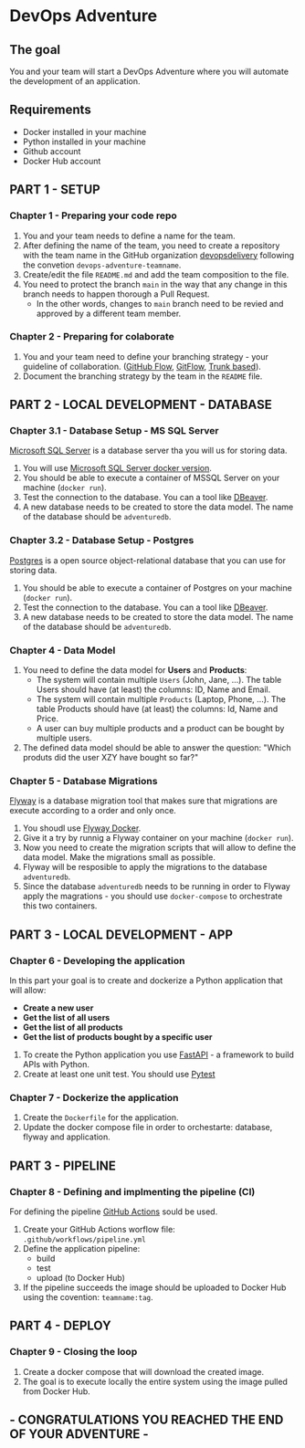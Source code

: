 # DevOps Adventure

## The goal

You and your team will start a DevOps Adventure where you will automate the development of an application. 

## Requirements
- Docker installed in your machine
- Python installed in your machine
- Github account
- Docker Hub account


## PART 1 - SETUP

### Chapter 1 - Preparing your code repo

1. You and your team needs to define a name for the team.
2. After defining the name of the team, you need to create a repository with the team name in the GitHub organization [devopsdelivery](https://github.com/devopsdelivery) following the convetion `devops-adventure-teamname`.
3. Create/edit the file `README.md` and add the team composition to the file.
4. You need to protect the branch `main` in the way that any change in this branch needs to happen thorough a Pull Request.
    - In the other words, changes to `main` branch need to be revied and approved by a different team member.

### Chapter 2 - Preparing for colaborate
1. You and your team need to define your branching strategy - your guideline of collaboration. ([GitHub Flow](https://githubflow.github.io/), [GitFlow](https://www.atlassian.com/git/tutorials/comparing-workflows/gitflow-workflow), [Trunk based](https://trunkbaseddevelopment.com/)).
2. Document the branching strategy by the team in the `README` file.


## PART 2 - LOCAL DEVELOPMENT - DATABASE

### Chapter 3.1 - Database Setup - MS SQL Server

[Microsoft SQL Server](https://www.microsoft.com/en-us/sql-server/sql-server-2022) is a database server tha you will us for storing data. 

1. You will use [Microsoft SQL Server docker version](https://hub.docker.com/r/microsoft/mssql-server).
2. You should be able to execute a container of MSSQL Server on your machine (`docker run`).
3. Test the connection to the database. You can a tool like [DBeaver](https://dbeaver.io/). 
4. A new database needs to be created to store the data model. The name of the database should be `adventuredb`.


### Chapter 3.2 - Database Setup - Postgres

[Postgres](https://www.postgresql.org/) is a open source object-relational database that you can use for storing data. 

1. You should be able to execute a container of Postgres on your machine (`docker run`).
2. Test the connection to the database. You can a tool like [DBeaver](https://dbeaver.io/). 
3. A new database needs to be created to store the data model. The name of the database should be `adventuredb`.


### Chapter 4 - Data Model

1. You need to define the data model for __Users__ and __Products__:
    - The system will contain multiple `Users` (John, Jane, ...). The table Users should have (at least) the columns: ID, Name and Email.
    - The system will contain multiple `Products` (Laptop, Phone, ...). The table Products should have (at least) the columns: Id, Name and Price.
    - A user can buy multiple products and a product can be bought by multiple users.
2. The defined data model should be able to answer the question: "Which produts did the user XZY have bought so far?"

### Chapter 5 - Database Migrations

[Flyway](https://www.red-gate.com/products/flyway/) is a database migration tool that makes sure that migrations are execute according to a order and only once.  

1. You shoudl use [Flyway Docker](https://hub.docker.com/r/flyway/flyway).
2. Give it a try by runnig a Flyway container on your machine (`docker run`).
3. Now you need to create the migration scripts that will allow to define the data model. Make the migrations small as possible.
4. Flyway will be resposible to apply the migrations to the database `adventuredb`.
5. Since the database `adventuredb` needs to be running in order to Flyway apply the magrations - you should use `docker-compose` to orchestrate this two containers.    


## PART 3 - LOCAL DEVELOPMENT - APP

### Chapter 6 - Developing the application

In this part your goal is to create and dockerize a Python application that will allow:
- __Create a new user__
- __Get the list of all users__
- __Get the list of all products__
- __Get the list of products bought by a specific user__

1. To create the Python application you use [FastAPI](https://fastapi.tiangolo.com/) - a framework to build APIs with Python.
2. Create at least one unit test. You should use [Pytest](https://docs.pytest.org/en/stable/)


### Chapter 7 - Dockerize the application

1. Create the `Dockerfile` for the application.
2. Update the docker compose file in order to orchestarte: database, flyway and application.


## PART 3 - PIPELINE

### Chapter 8 - Defining and implmenting the pipeline (CI)

For defining the pipeline [GitHub Actions](https://github.com/features/actions) sould be used.

1. Create your GitHub Actions worflow file: `.github/workflows/pipeline.yml`
2. Define the application pipeline:
    - build
    - test
    - upload (to Docker Hub)
3. If the pipeline succeeds the image should be uploaded to Docker Hub using the covention: `teamname:tag`.


## PART 4 - DEPLOY

### Chapter 9 - Closing the loop

1. Create a docker compose that will download the created image.
2. The goal is to execute locally the entire system using the image pulled from Docker Hub.


## - CONGRATULATIONS YOU REACHED THE END OF YOUR ADVENTURE -





